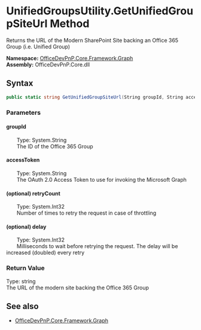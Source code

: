 # UnifiedGroupsUtility.GetUnifiedGroupSiteUrl Method  
Returns the URL of the Modern SharePoint Site backing an Office 365 Group (i.e. Unified Group)  

**Namespace:** [OfficeDevPnP.Core.Framework.Graph](OfficeDevPnP.Core.Framework.Graph.md)  
**Assembly:** OfficeDevPnP.Core.dll  
## Syntax
```C#
public static string GetUnifiedGroupSiteUrl(String groupId, String accessToken, Int32 retryCount, Int32 delay)
```
### Parameters
#### groupId  
&emsp;&emsp;Type: System.String  
&emsp;&emsp;The ID of the Office 365 Group  

#### accessToken  
&emsp;&emsp;Type: System.String  
&emsp;&emsp;The OAuth 2.0 Access Token to use for invoking the Microsoft Graph  

#### (optional) retryCount  
&emsp;&emsp;Type: System.Int32  
&emsp;&emsp;Number of times to retry the request in case of throttling  

#### (optional) delay  
&emsp;&emsp;Type: System.Int32  
&emsp;&emsp;Milliseconds to wait before retrying the request. The delay will be increased (doubled) every retry  

### Return Value
Type: string  
The URL of the modern site backing the Office 365 Group

## See also
- [OfficeDevPnP.Core.Framework.Graph](OfficeDevPnP.Core.Framework.Graph.md)
